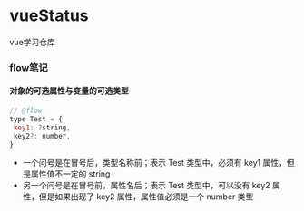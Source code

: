 # vueStatus

vue学习仓库

### flow笔记

#### 对象的可选属性与变量的可选类型

```javascript
// @flow
type Test = {
 key1: ?string,
 key2?: number,
}
```

- 一个问号是在冒号后，类型名称前；表示 Test 类型中，必须有 key1 属性，但是属性值不一定的 string
- 另一个问号是在冒号前，属性名后；表示 Test 类型中，可以没有 key2 属性，但是如果出现了 key2 属性，属性值必须是一个 number 类型